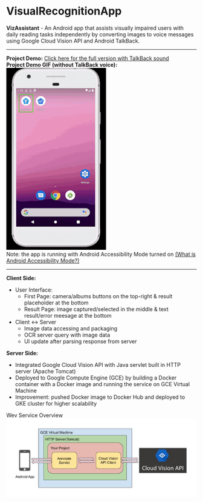 # VisualRecognitionApp  
<strong>VizAssistant</strong> - An Android app that assists visually impaired users with daily reading tasks independently by converting images to voice messages using Google Cloud Vision API and Android TalkBack.
<hr />
<b>Project Demo:</b> <a href="https://youtu.be/BZoTnwjp4tQ">Click here for the full version with TalkBack sound</a>
<br />
<b>Project Demo GIF (without TalkBack voice):</b>
<img src="https://github.com/tianyaliu95/VisualRecognitionApp/blob/master/DemoGIF.gif" alt="">
<br />
Note: the app is running with Android Accessibility Mode turned on <a href="https://support.google.com/accessibility/android/answer/6006564?hl=en">(What is Android Accessibility Mode?)</a>
<hr />
<b>Client Side: </b>
<ul>
	<li>User Interface:
		<ul>
			<li>First Page: camera/albums buttons on the top-right & result placeholder at the bottom</li>
			<li>Result Page: image captured/selected in the middle & text result/error meesage at the bottom</li>
		</ul>
	</li>
	<li>Client <-> Server
		<ul>
			<li>Image data accessing and packaging</li>
			<li>OCR server query with image data</li>
			<li>UI update after parsing response from server</li>
		</ul>
	</li>
</ul>

<b>Server Side: </b>
<ul>
	<li>Integrated Google Cloud Vision API with Java servlet built in HTTP server (Apache Tomcat)</li>
	<li>Deployed to Google Compute Engine (GCE) by building a Docker container with a Docker image and running the service on GCE Virtual Machine</li>
	<li>Improvement: pushed Docker image to Docker Hub and deployed to GKE cluster for higher scalability</li>
</ul>
<div>Wev Service Overview</div>
<img src="https://github.com/tianyaliu95/VisualRecognitionApp/blob/master/Server/Web%20Service%20Overview.JPG" alt="web service overview">
